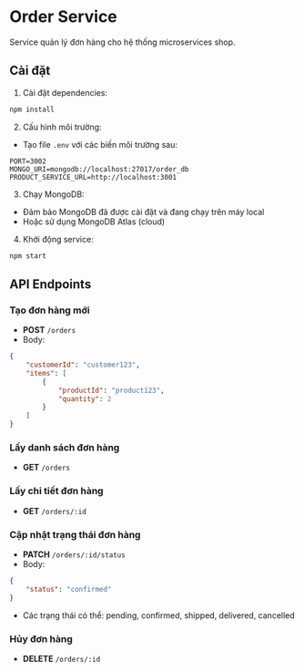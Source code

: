 # Order Service

Service quản lý đơn hàng cho hệ thống microservices shop.

## Cài đặt

1. Cài đặt dependencies:
```bash
npm install
```

2. Cấu hình môi trường:
- Tạo file `.env` với các biến môi trường sau:
```
PORT=3002
MONGO_URI=mongodb://localhost:27017/order_db
PRODUCT_SERVICE_URL=http://localhost:3001
```

3. Chạy MongoDB:
- Đảm bảo MongoDB đã được cài đặt và đang chạy trên máy local
- Hoặc sử dụng MongoDB Atlas (cloud)

4. Khởi động service:
```bash
npm start
```

## API Endpoints

### Tạo đơn hàng mới
- **POST** `/orders`
- Body:
```json
{
    "customerId": "customer123",
    "items": [
        {
            "productId": "product123",
            "quantity": 2
        }
    ]
}
```

### Lấy danh sách đơn hàng
- **GET** `/orders`

### Lấy chi tiết đơn hàng
- **GET** `/orders/:id`

### Cập nhật trạng thái đơn hàng
- **PATCH** `/orders/:id/status`
- Body:
```json
{
    "status": "confirmed"
}
```
- Các trạng thái có thể: pending, confirmed, shipped, delivered, cancelled

### Hủy đơn hàng
- **DELETE** `/orders/:id` 